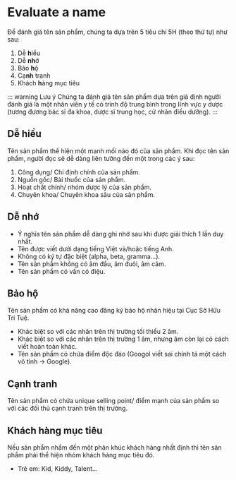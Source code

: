 # Evaluate a name
Để đánh giá tên sản phẩm, chúng ta dựa trên 5 tiêu chí 5H (theo thứ tự) như sau:
1. Dễ **h**iểu
2. Dễ **nh**ớ
3. Bảo **h**ộ
4. Cạ**nh** tranh
5. Khách **h**àng mục tiêu

::: warning  Lưu ý
Chúng ta đánh giá tên sản phẩm dựa trên giả định người đánh giá là một nhân viên y tế có trình độ trung bình trong lĩnh vực y dược (tương đương bác sĩ đa khoa, dược sĩ trung học, cử nhân điều dưỡng).
:::

## Dễ hiểu
Tên sản phẩm thể hiện một manh mối nào đó của sản phẩm. Khi đọc tên sản phẩm, người đọc sẽ dễ dàng liên tưởng đến một trong các ý sau:
1. Công dụng/ Chỉ định chính của sản phẩm.
2. Nguồn gốc/ Bài thuốc của sản phẩm.
3. Hoạt chất chính/ nhóm dược lý của sản phẩm.
4. Chuyên khoa/ Chuyên khoa sâu của sản phẩm.

## Dễ nhớ
* Ý nghĩa tên sản phẩm dễ dàng ghi nhớ sau khi được giải thích 1 lần duy nhất.
* Tên được viết dưới dạng tiếng Việt và/hoặc tiếng Anh.
* Không có ký tự đặc biệt (alpha, beta, gramma...).
* Tên sản phẩm không có âm đầu, âm đuôi, âm câm.
* Tên sản phẩm có vần có điệu.

## Bảo hộ
Tên sản phẩm có khả năng cao đăng ký bảo hộ nhãn hiệu tại Cục Sở Hữu Trí Tuệ.
* Khác biệt so với các nhãn trên thị trường tối thiểu 2 âm.
* Khác biệt so với các nhãn trên thị trường 1 âm, nhưng âm còn lại có cách viết hoàn toàn khác.
* Tên sản phẩm có chứa điểm độc đáo (Googol viết sai chính tả một cách vô tình -> Google).

## Cạnh tranh
Tên sản phẩm có chứa unique selling point/ điểm mạnh của sản phẩm so với các đối thủ cạnh tranh trên thị trường.

## Khách hàng mục tiêu
Nếu sản phẩm nhắm đến một phân khúc khách hàng nhất định thì tên sản phẩm phải thể hiện nhóm khách hàng mục tiêu đó.
* Trẻ em: Kid, Kiddy, Talent...
